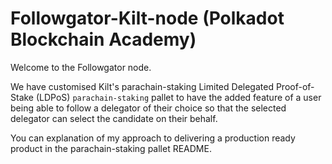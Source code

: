 # Followgator-Kilt-node (Polkadot Blockchain Academy)

Welcome to the Followgator node. 

We have customised Kilt's parachain-staking Limited Delegated Proof-of-Stake (LDPoS) `parachain-staking` pallet to have the added feature of a user being able to follow a delegator of their choice so that the selected delegator can select the candidate on their behalf. 

You can explanation of my approach to delivering a production ready product in the parachain-staking pallet README.
